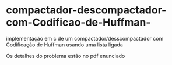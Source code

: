 # compactador-descompactador-com-Codificao-de-Huffman-
implementação em c de um compactador/desscompactador com Codificação de Huffman usando uma lista ligada

Os detalhes do problema estão no pdf enunciado
